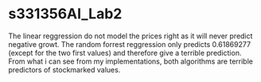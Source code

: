 # s331356AI_Lab2
The linear reggression do not model the prices right as it will never predict negative growt.
The random forrest reggression only predicts 0.61869277 (except for the two first values) and therefore give a terrible prediction.
From what i can see from my implementations, both algorithms are terrible predictors of stockmarked values.
